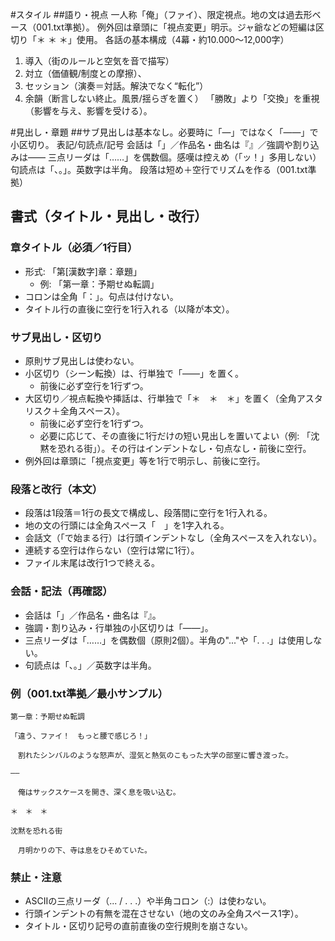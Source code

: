 #スタイル
##語り・視点
一人称「俺」（ファイ）、限定視点。地の文は過去形ベース（001.txt準拠）。
例外回は章頭に「視点変更」明示。ジャ爺などの短編は区切り「＊ ＊ ＊」使用。
各話の基本構成（4幕・約10.000〜12,000字）
1) 導入（街のルールと空気を音で描写）
2) 対立（価値観/制度との摩擦）、
3) セッション（演奏＝対話。解決でなく“転化”）
4) 余韻（断言しない終止。風景/揺らぎを置く）
「勝敗」より「交換」を重視（影響を与え、影響を受ける）。

#見出し・章題
##サブ見出しは基本なし。必要時に「—」ではなく「――」で小区切り。
表記/句読点/記号
会話は「」／作品名・曲名は『』／強調や割り込みは――
三点リーダは「……」を偶数個。感嘆は控えめ（「ッ！」多用しない）
句読点は「、。」。英数字は半角。
段落は短め＋空行でリズムを作る（001.txt準拠）

## 書式（タイトル・見出し・改行）

### 章タイトル（必須／1行目）
- 形式: 「第[漢数字]章：章題」
  - 例: 「第一章：予期せぬ転調」
- コロンは全角「：」。句点は付けない。
- タイトル行の直後に空行を1行入れる（以降が本文）。

### サブ見出し・区切り
- 原則サブ見出しは使わない。
- 小区切り（シーン転換）は、行単独で「――」を置く。
  - 前後に必ず空行を1行ずつ。
- 大区切り／視点転換や挿話は、行単独で「＊　＊　＊」を置く（全角アスタリスク＋全角スペース）。
  - 前後に必ず空行を1行ずつ。
  - 必要に応じて、その直後に1行だけの短い見出しを置いてよい（例: 「沈黙を恐れる街」）。その行はインデントなし・句点なし・前後に空行。
- 例外回は章頭に「視点変更」等を1行で明示し、前後に空行。

### 段落と改行（本文）
- 段落は1段落＝1行の長文で構成し、段落間に空行を1行入れる。
- 地の文の行頭には全角スペース「　」を1字入れる。
- 会話文（「で始まる行）は行頭インデントなし（全角スペースを入れない）。
- 連続する空行は作らない（空行は常に1行）。
- ファイル末尾は改行1つで終える。

### 会話・記法（再確認）
- 会話は「」／作品名・曲名は『』。
- 強調・割り込み・行単独の小区切りは「――」。
- 三点リーダは「……」を偶数個（原則2個）。半角の"..."や「. . .」は使用しない。
- 句読点は「、。」／英数字は半角。

### 例（001.txt準拠／最小サンプル）
```
第一章：予期せぬ転調

「違う、ファイ！　もっと腰で感じろ！」

　割れたシンバルのような怒声が、湿気と熱気のこもった大学の部室に響き渡った。

――

　俺はサックスケースを開き、深く息を吸い込む。

＊　＊　＊

沈黙を恐れる街

　月明かりの下、寺は息をひそめていた。
```

### 禁止・注意
- ASCIIの三点リーダ（... / . . .）や半角コロン（:）は使わない。
- 行頭インデントの有無を混在させない（地の文のみ全角スペース1字）。
- タイトル・区切り記号の直前直後の空行規則を崩さない。